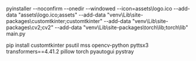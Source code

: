 pyinstaller --noconfirm --onedir --windowed --icon=assets\logo.ico --add-data "assets\logo.ico;assets" --add-data "venv\Lib\site-packages\customtkinter;customtkinter" --add-data "venv\Lib\site-packages\cv2;cv2" --add-data "venv\Lib\site-packages\torch\lib;torch\lib" main.py

pip install customtkinter psutil mss opencv-python pyttsx3 transformers==4.41.2 pillow torch pyautogui pystray
